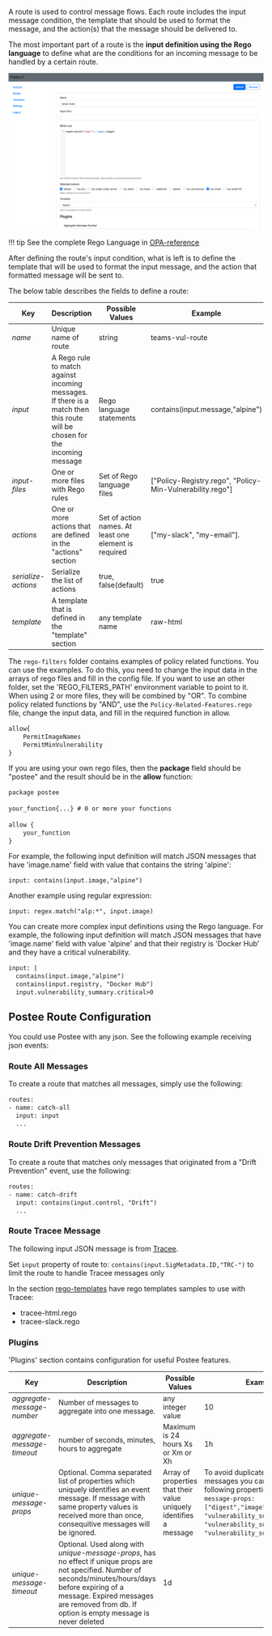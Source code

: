 A route is used to control message flows. Each route includes the input message condition, the template that should be used to format the message, and the action(s) that the message should be delivered to.

The most important part of a route is the **input definition using the Rego language** to define what are the conditions for an incoming message to be handled by a certain route.

![settings](img/postee-email-route.png)

!!! tip
    See the complete Rego Language in [OPA-reference](https://www.openpolicyagent.org/docs/latest/policy-reference/#built-in-functions)

After defining the route's input condition, what is left is to define the template that will be used to format the input message, and the action that formatted message will be sent to.

The below table describes the fields to define a route:

Key | Description | Possible Values                                       | Example
--- | --- |-------------------------------------------------------| ---
*name*|Unique name of route| string                                                | teams-vul-route
*input*|A Rego rule to match against incoming messages. If there is a match then this route will be chosen for the incoming message| Rego language statements                              | contains(input.message,"alpine")
*input-files*|One or more files with Rego rules| Set of Rego language files                            | ["Policy-Registry.rego", "Policy-Min-Vulnerability.rego"]
*actions*|One or more actions that are defined in the "actions" section| Set of action names. At least one element is required | ["my-slack", "my-email"].
*serialize-actions*|Serialize the list of actions| true, false(default)                                  |true
*template*| A template that is defined in the "template" section| any template name                                     | raw-html

The `rego-filters` folder contains examples of policy related functions. You can use the examples. To do this, you need to change the input data in the arrays of rego files and fill in the config file. If you want to use an other folder, set the 'REGO_FILTERS_PATH' environment variable to point to it. When using 2 or more files, they will be combined by "OR".
To combine policy related functions by "AND", use the `Policy-Related-Features.rego` file, change the input data, and fill in the required function in allow.
```
allow{
    PermitImageNames
    PermitMinVulnerability
}
```
If you are using your own rego files, then the **package** field should be "postee" and the result should be in the  **allow** function:
```
package postee

your_function{...} # 0 or more your functions

allow {
    your_function
}
```
For example, the following input definition will match JSON messages that have 'image.name' field with value that contains the string 'alpine':

```
input: contains(input.image,"alpine")
```

Another example using regular expression:
```
input: regex.match("alp:*", input.image)
```

You can create more complex input definitions using the Rego language. For example, the following input definition will match JSON messages that have 'image.name' field with value 'alpine' and that their registry is 'Docker Hub' and they have a critical vulnerability.

```
input: |
  contains(input.image,"alpine")
  contains(input.registry, "Docker Hub")
  input.vulnerability_summary.critical>0
```

## Postee Route Configuration

You could use Postee with any json. See the following example receiving json events:

### Route All Messages
To create a route that matches all messages, simply use the following:

```
routes:
- name: catch-all
  input: input
  ...
```

### Route Drift Prevention Messages
To create a route that matches only messages that originated from a "Drift Prevention" event, use the following:

```
routes:
- name: catch-drift
  input: contains(input.control, "Drift")
  ...
```

### Route Tracee Message

The following input JSON message is from [Tracee](https://github.com/khulnasoft/tracee).

Set `input` property of route to: `contains(input.SigMetadata.ID,"TRC-")` to limit the route to handle Tracee messages only

In the section [rego-templates](https://github.com/khulnasoft/postee/tree/main/rego-templates) have rego templates samples to use with Tracee:
- tracee-html.rego
- tracee-slack.rego

### Plugins

'Plugins' section contains configuration for useful Postee features.

Key | Description | Possible Values | Example
--- | --- | --- | ---
*aggregate-message-number*|Number of messages to aggregate into one message.| any integer value | 10
*aggregate-message-timeout*|number of seconds, minutes, hours to aggregate|Maximum is 24 hours Xs or Xm or Xh | 1h
*unique-message-props*|Optional. Comma separated list of properties which uniquely identifies an event message. If message with same property values is received more than once, consequitive messages will be ignored. | Array of properties that their value uniquely identifies a message | To avoid duplicate scanning messages you can use the following properties: ```unique-message-props: ["digest","image","registry", "vulnerability_summary.high", "vulnerability_summary.medium", "vulnerability_summary.low"]```
*unique-message-timeout*|Optional. Used along with *unique-message-props*, has no effect if unique props are not specified. Number of seconds/minutes/hours/days before expiring of a message. Expired messages are removed from db. If option is empty message is never deleted | 1d
